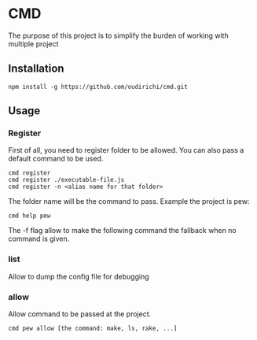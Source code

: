 # CMD
The purpose of this project is to simplify the burden of working with multiple project

## Installation
```
npm install -g https://github.com/oudirichi/cmd.git
```

## Usage
### Register
First of all, you need to register folder to be allowed. You can also pass a default command to be used.

```
cmd register
cmd register ./executable-file.js
cmd register -n <alias name for that folder>
```

The folder name will be the command to pass. Example the project is pew:
```
cmd help pew
```

The -f flag allow to make the following command the fallback when no command is given.
### list
Allow to dump the config file for debugging

### allow
Allow command to be passed at the project.
```
cmd pew allow [the command: make, ls, rake, ...]
```
